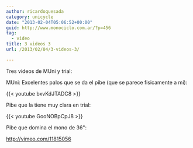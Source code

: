 ```yaml
---
author: ricardoquesada
category: unicycle
date: "2013-02-04T05:06:52+00:00"
guid: http://www.monociclo.com.ar/?p=456
tag:
  - video
title: 3 videos 3
url: /2013/02/04/3-videos-3/

---
```

Tres videos de MUni y trial:

MUni: Excelentes palos que se da el pibe (que se parece fisicamente a mi):

{{< youtube bxvKdJTADC8 >}}

Pibe que la tiene muy clara en trial:

{{< youtube GooNOBpCpJ8 >}}

Pibe que domina el mono de 36":

http://vimeo.com/11815056

